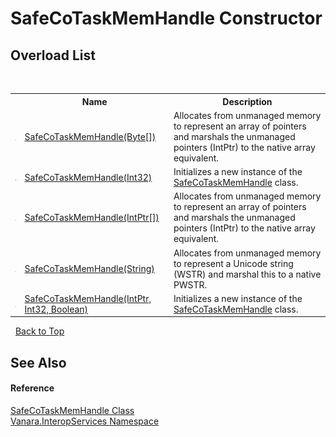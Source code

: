 # SafeCoTaskMemHandle Constructor 
 


## Overload List
&nbsp;<table><tr><th></th><th>Name</th><th>Description</th></tr><tr><td>![Public method](media/pubmethod.gif "Public method")</td><td><a href="aabaf3d6-bca5-c8d4-bb96-c46f023f26d3">SafeCoTaskMemHandle(Byte[])</a></td><td>
Allocates from unmanaged memory to represent an array of pointers and marshals the unmanaged pointers (IntPtr) to the native array equivalent.</td></tr><tr><td>![Public method](media/pubmethod.gif "Public method")</td><td><a href="f0fcc974-ccb9-3e5a-fedd-2a002049ba08">SafeCoTaskMemHandle(Int32)</a></td><td>
Initializes a new instance of the <a href="bbe30f67-7654-0850-8630-770714a104d3">SafeCoTaskMemHandle</a> class.</td></tr><tr><td>![Public method](media/pubmethod.gif "Public method")</td><td><a href="dba9b2bd-242a-bba6-951e-171b6cf97e21">SafeCoTaskMemHandle(IntPtr[])</a></td><td>
Allocates from unmanaged memory to represent an array of pointers and marshals the unmanaged pointers (IntPtr) to the native array equivalent.</td></tr><tr><td>![Public method](media/pubmethod.gif "Public method")</td><td><a href="ad31dfaf-6e23-bbfc-804f-1e11f4a67f32">SafeCoTaskMemHandle(String)</a></td><td>
Allocates from unmanaged memory to represent a Unicode string (WSTR) and marshal this to a native PWSTR.</td></tr><tr><td>![Public method](media/pubmethod.gif "Public method")</td><td><a href="d9947e2a-c2a8-1855-1ae8-c836cddc9e57">SafeCoTaskMemHandle(IntPtr, Int32, Boolean)</a></td><td>
Initializes a new instance of the <a href="bbe30f67-7654-0850-8630-770714a104d3">SafeCoTaskMemHandle</a> class.</td></tr></table>&nbsp;
<a href="#safecotaskmemhandle-constructor">Back to Top</a>

## See Also


#### Reference
<a href="bbe30f67-7654-0850-8630-770714a104d3">SafeCoTaskMemHandle Class</a><br /><a href="46913109-b3e0-3b59-6f7f-071f8aa90bf0">Vanara.InteropServices Namespace</a><br />